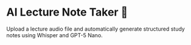 # AI Lecture Note Taker 📝
Upload a lecture audio file and automatically generate structured study notes using Whisper and GPT-5 Nano.
